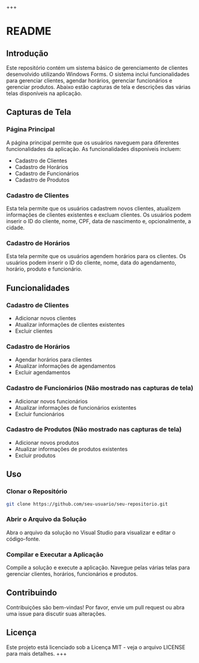 +++
# README

## Introdução

Este repositório contém um sistema básico de gerenciamento de clientes desenvolvido utilizando Windows Forms. O sistema inclui funcionalidades para gerenciar clientes, agendar horários, gerenciar funcionários e gerenciar produtos. Abaixo estão capturas de tela e descrições das várias telas disponíveis na aplicação.

## Capturas de Tela

### Página Principal

A página principal permite que os usuários naveguem para diferentes funcionalidades da aplicação. As funcionalidades disponíveis incluem:

- Cadastro de Clientes
- Cadastro de Horários
- Cadastro de Funcionários
- Cadastro de Produtos

### Cadastro de Clientes

Esta tela permite que os usuários cadastrem novos clientes, atualizem informações de clientes existentes e excluam clientes. Os usuários podem inserir o ID do cliente, nome, CPF, data de nascimento e, opcionalmente, a cidade.

### Cadastro de Horários

Esta tela permite que os usuários agendem horários para os clientes. Os usuários podem inserir o ID do cliente, nome, data do agendamento, horário, produto e funcionário.

## Funcionalidades

### Cadastro de Clientes

- Adicionar novos clientes
- Atualizar informações de clientes existentes
- Excluir clientes

### Cadastro de Horários

- Agendar horários para clientes
- Atualizar informações de agendamentos
- Excluir agendamentos

### Cadastro de Funcionários (Não mostrado nas capturas de tela)

- Adicionar novos funcionários
- Atualizar informações de funcionários existentes
- Excluir funcionários

### Cadastro de Produtos (Não mostrado nas capturas de tela)

- Adicionar novos produtos
- Atualizar informações de produtos existentes
- Excluir produtos

## Uso

### Clonar o Repositório

```sh
git clone https://github.com/seu-usuario/seu-repositorio.git
```

### Abrir o Arquivo da Solução

Abra o arquivo da solução no Visual Studio para visualizar e editar o código-fonte.

### Compilar e Executar a Aplicação

Compile a solução e execute a aplicação. Navegue pelas várias telas para gerenciar clientes, horários, funcionários e produtos.

## Contribuindo

Contribuições são bem-vindas! Por favor, envie um pull request ou abra uma issue para discutir suas alterações.

## Licença

Este projeto está licenciado sob a Licença MIT - veja o arquivo LICENSE para mais detalhes.
+++
